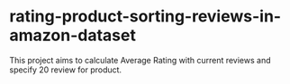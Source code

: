# rating-product-sorting-reviews-in-amazon-dataset
This project aims to calculate Average Rating with current reviews and specify 20 review for product.
